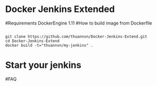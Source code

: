 # Docker Jenkins Extended
#Requirements
DockerEngine 1.11
#How to build image from Dockerfile

<code>
git clone https://github.com/thuannvn/Docker-Jenkins-Extend.git
cd Docker-Jenkins-Extend
docker build -t="thuannvn/my-jenkins" .
</code>

# Start your jenkins

#FAQ
